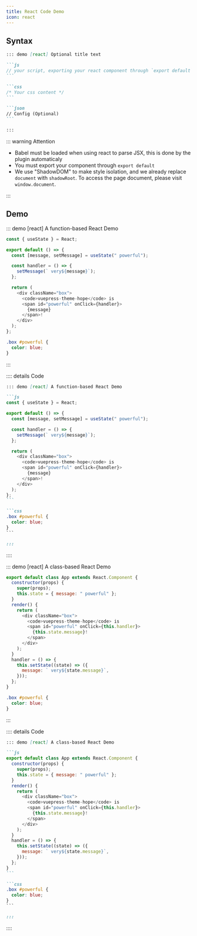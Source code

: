 ```yaml
---
title: React Code Demo
icon: react
---
```


## Syntax

````md
::: demo [react] Optional title text

```js
// your script, exporting your react component through `export default`
```

```css
/* Your css content */
```

```json
// Config (Optional)
```

:::
````

::: warning Attention

- Babel must be loaded when using react to parse JSX, this is done by the plugin automaticaly
- You must export your component through `export default`
- We use "ShadowDOM" to make style isolation, and we already replace `document` with `shadowRoot`. To access the page document, please visit `window.document`.

:::

## Demo

::: demo [react] A function-based React Demo

```js
const { useState } = React;

export default () => {
  const [message, setMessage] = useState(" powerful");

  const handler = () => {
    setMessage(` very${message}`);
  };

  return (
    <div className="box">
      <code>vuepress-theme-hope</code> is
      <span id="powerful" onClick={handler}>
        {message}
      </span>!
    </div>
  );
};
```

```css
.box #powerful {
  color: blue;
}
```

:::

:::: details Code

````md
::: demo [react] A function-based React Demo

```js
const { useState } = React;

export default () => {
  const [message, setMessage] = useState(" powerful");

  const handler = () => {
    setMessage(` very${message}`);
  };

  return (
    <div className="box">
      <code>vuepress-theme-hope</code> is
      <span id="powerful" onClick={handler}>
        {message}
      </span>!
    </div>
  );
};
```

```css
.box #powerful {
  color: blue;
}
```

:::
````

::::

::: demo [react] A class-based React Demo

```js
export default class App extends React.Component {
  constructor(props) {
    super(props);
    this.state = { message: " powerful" };
  }
  render() {
    return (
      <div className="box">
        <code>vuepress-theme-hope</code> is
        <span id="powerful" onClick={this.handler}>
          {this.state.message}!
        </span>
      </div>
    );
  }
  handler = () => {
    this.setState((state) => ({
      message: ` very${state.message}`,
    }));
  };
}
```

```css
.box #powerful {
  color: blue;
}
```

:::

:::: details Code

````md
::: demo [react] A class-based React Demo

```js
export default class App extends React.Component {
  constructor(props) {
    super(props);
    this.state = { message: " powerful" };
  }
  render() {
    return (
      <div className="box">
        <code>vuepress-theme-hope</code> is
        <span id="powerful" onClick={this.handler}>
          {this.state.message}!
        </span>
      </div>
    );
  }
  handler = () => {
    this.setState((state) => ({
      message: ` very${state.message}`,
    }));
  };
}
```

```css
.box #powerful {
  color: blue;
}
```

:::
````

::::
